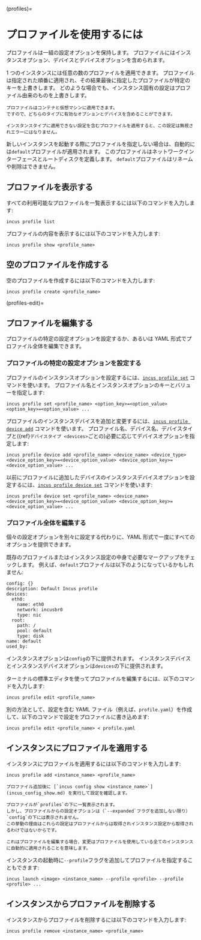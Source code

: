 (profiles)=
# プロファイルを使用するには

プロファイルは一組の設定オプションを保持します。
プロファイルにはインスタンスオプション、デバイスとデバイスオプションを含められます。

1 つのインスタンスには任意の数のプロファイルを適用できます。
プロファイルは指定された順番に適用され、その結果最後に指定したプロファイルが特定のキーを上書きします。
どのような場合でも、インスタンス固有の設定はプロファイル由来のものを上書きします。

```{note}
プロファイルはコンテナと仮想マシンに適用できます。
ですので、どちらのタイプに有効なオプションとデバイスを含めることができます。

インスタンスタイプに適用できない設定を含むプロファイルを適用すると、この設定は無視されエラーにはなりません。
```

新しいインスタンスを起動する際にプロファイルを指定しない場合は、自動的には`default`プロファイルが適用されます。
このプロファイルはネットワークインターフェースとルートディスクを定義します。
`default`プロファイルはリネームや削除はできません。

## プロファイルを表示する

すべての利用可能なプロファイルを一覧表示するには以下のコマンドを入力します:

    incus profile list

プロファイルの内容を表示するには以下のコマンドを入力します:

    incus profile show <profile_name>

## 空のプロファイルを作成する

空のプロファイルを作成するには以下のコマンドを入力します:

    incus profile create <profile_name>

(profiles-edit)=
## プロファイルを編集する

プロファイルの特定の設定オプションを設定するか、あるいは YAML 形式でプロファイル全体を編集できます。

### プロファイルの特定の設定オプションを設定する

プロファイルのインスタンスオプションを設定するには、[`incus profile set`](incus_profile_set.md) コマンドを使います。
プロファイル名とインスタンスオプションのキーとバリューを指定します:

    incus profile set <profile_name> <option_key>=<option_value> <option_key>=<option_value> ...

プロファイルのインスタンスデバイスを追加と変更するには、[`incus profile device add`](incus_profile_device_add.md) コマンドを使います。
プロファイル名、デバイス名、デバイスタイプと({ref}`デバイスタイプ <devices>`ごとの)必要に応じてデバイスオプションを指定します:

    incus profile device add <profile_name> <device_name> <device_type> <device_option_key>=<device_option_value> <device_option_key>=<device_option_value> ...

以前にプロファイルに追加したデバイスのインスタンスデバイスオプションを設定するには、[`incus profile device set`](incus_profile_device_set.md) コマンドを使います:

    incus profile device set <profile_name> <device_name> <device_option_key>=<device_option_value> <device_option_key>=<device_option_value> ...

### プロファイル全体を編集する

個々の設定オプションを別々に設定する代わりに、YAML 形式で一度にすべてのオプションを提供できます。

既存のプロファイルまたはインスタンス設定の中身で必要なマークアップをチェックします。
例えば、`default`プロファイルは以下のようになっているかもしれません:

    config: {}
    description: Default Incus profile
    devices:
      eth0:
        name: eth0
        network: incusbr0
        type: nic
      root:
        path: /
        pool: default
        type: disk
    name: default
    used_by:

インスタンスオプションは`config`の下に提供されます。
インスタンスデバイスとインスタンスデバイスオプションは`devices`の下に提供されます。

ターミナルの標準エディタを使ってプロファイルを編集するには、以下のコマンドを入力します:

    incus profile edit <profile_name>

別の方法として、設定を含む YAML ファイル（例えば、`profile.yaml`）を作成して、以下のコマンドで設定をプロファイルに書き込めます:

    incus profile edit <profile_name> < profile.yaml

## インスタンスにプロファイルを適用する

インスタンスにプロファイルを適用するには以下のコマンドを入力します:

    incus profile add <instance_name> <profile_name>

```{tip}
プロファイル追加後に [`incus config show <instance_name>`](incus_config_show.md) を実行して設定を確認します。

プロファイルが`profiles`の下に一覧表示されます。
しかし、プロファイルからの設定オプションは（`--expanded`フラグを追加しない限り）`config`の下には表示されません。
この挙動の理由はこれらの設定はプロファイルからは取得されインスタンス設定から取得されるわけではないからです。

これはプロファイルを編集する場合、変更はプロファイルを使用している全てのインスタンスに自動的に適用されることを意味します。
```

インスタンスの起動時に`--profile`フラグを追加してプロファイルを指定することもできます:

    incus launch <image> <instance_name> --profile <profile> --profile <profile> ...

## インスタンスからプロファイルを削除する

インスタンスからプロファイルを削除するには以下のコマンドを入力します:

    incus profile remove <instance_name> <profile_name>
